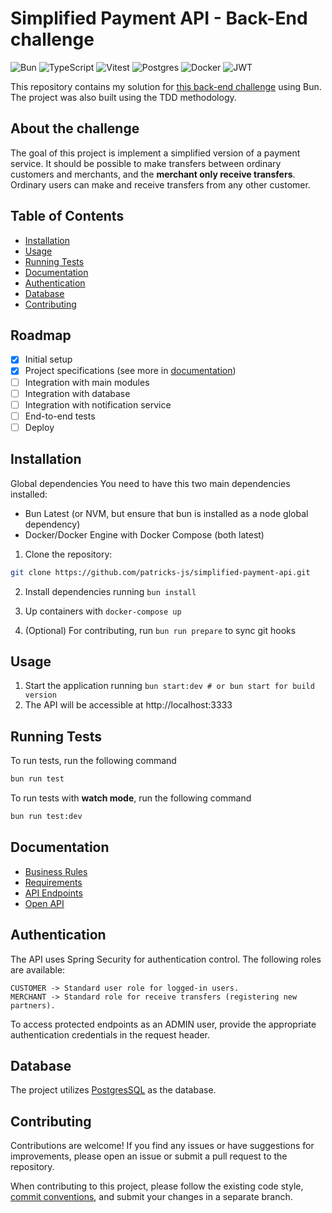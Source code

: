 # Simplified Payment API - Back-End challenge

![Bun](https://img.shields.io/badge/Bun-000?logo=bun&logoColor=fff&style=for-the-badge)
![TypeScript](https://img.shields.io/badge/TypeScript-3178C6?logo=typescript&logoColor=fff&style=for-the-badge)
![Vitest](https://img.shields.io/badge/Vitest-6E9F18?logo=vitest&logoColor=fff&style=for-the-badge)
![Postgres](https://img.shields.io/badge/postgres-%23316192.svg?style=for-the-badge&logo=postgresql&logoColor=white)
![Docker](https://img.shields.io/badge/Docker-2496ED?logo=docker&logoColor=fff&style=for-the-badge)
![JWT](https://img.shields.io/badge/JWT-black?style=for-the-badge&logo=JSON%20web%20tokens)

This repository contains my solution for [this back-end challenge](https://github.com/PicPay/picpay-desafio-backend) using Bun. The project was also built using the TDD methodology.

## About the challenge

The goal of this project is implement a simplified version of a payment service. It should be possible to make transfers between ordinary customers and merchants, and the **merchant only receive transfers**. Ordinary users can make and receive transfers from any other customer.

## Table of Contents

- [Installation](#installation)
- [Usage](#usage)
- [Running Tests](#running-tests)
- [Documentation](#documentation)
- [Authentication](#authentication)
- [Database](#database)
- [Contributing](#contributing)

## Roadmap

- [x] Initial setup
- [x] Project specifications (see more in [documentation](#documentation))
- [ ] Integration with main modules
- [ ] Integration with database
- [ ] Integration with notification service
- [ ] End-to-end tests
- [ ] Deploy

## Installation

Global dependencies
You need to have this two main dependencies installed:

- Bun Latest (or NVM, but ensure that bun is installed as a node global dependency)
- Docker/Docker Engine with Docker Compose (both latest)

1. Clone the repository:

```bash
git clone https://github.com/patricks-js/simplified-payment-api.git
```

2. Install dependencies running `bun install`

3. Up containers with `docker-compose up`

4. (Optional) For contributing, run `bun run prepare` to sync git hooks

## Usage

1. Start the application running `bun start:dev # or bun start for build version`
2. The API will be accessible at http://localhost:3333

## Running Tests

To run tests, run the following command

```bash
bun run test
```

To run tests with **watch mode**, run the following command

```bash
bun run test:dev
```

## Documentation

- [Business Rules](docs/domain.md)
- [Requirements](docs/requirements.md)
- [API Endpoints](docs/endpoints.md)
- [Open API](docs/openapi.json)

## Authentication

The API uses Spring Security for authentication control. The following roles are available:

```
CUSTOMER -> Standard user role for logged-in users.
MERCHANT -> Standard role for receive transfers (registering new partners).
```

To access protected endpoints as an ADMIN user, provide the appropriate authentication credentials in the request header.

## Database

The project utilizes [PostgresSQL](https://www.postgresql.org/) as the database.

## Contributing

Contributions are welcome! If you find any issues or have suggestions for improvements, please open an issue or submit a pull request to the repository.

When contributing to this project, please follow the existing code style, [commit conventions](https://www.conventionalcommits.org/en/v1.0.0/), and submit your changes in a separate branch.
